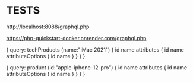 # TESTS

http://localhost:8088/graphql.php

https://php-quickstart-docker.onrender.com/graphql.php

{
    query: techProducts (name:"iMac 2021") { 
        id name
        attributes {
            id 
            name
                attributeOptions { 
                    id
                    name
                } 
        }
    }
}

 {
    query: product (id:"apple-iphone-12-pro") { 
        id name
        attributes {
            id 
            name
                attributeOptions { 
                    id
                    name
                } 
        }
    }
}
